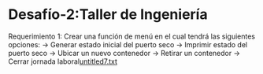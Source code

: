 # Desafío-2:Taller de Ingeniería
Requerimiento 1:
Crear una función de menú en el cual tendrá las siguientes opciones:
-> Generar estado inicial del puerto seco
-> Imprimir estado del puerto seco
-> Ubicar un nuevo contenedor
-> Retirar un contenedor
-> Cerrar jornada laboral[untitled7.txt](https://github.com/iv4an/Desaf-o-2/files/7421949/untitled7.txt)
